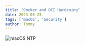 ```yaml
---
title: "Docker and OCI Hardening"
date: 2023-06-25
tags: ['macOS', 'Security']
author: Tommy
---
```


![macOS NTP](/images/macos-ntp.png)